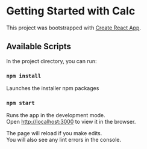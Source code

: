 # Getting Started with Calc

This project was bootstrapped with [Create React App](https://github.com/facebook/create-react-app).

## Available Scripts

In the project directory, you can run:

### `npm install`

Launches the installer npm packages

### `npm start`

Runs the app in the development mode.\
Open [http://localhost:3000](http://localhost:3000) to view it in the browser.

The page will reload if you make edits.\
You will also see any lint errors in the console.
